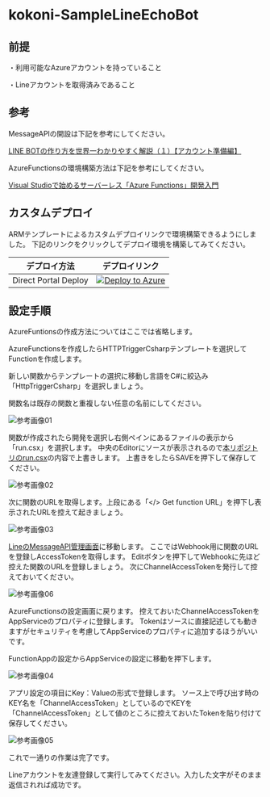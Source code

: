 

# kokoni-SampleLineEchoBot

## 前提

・利用可能なAzureアカウントを持っていること

・Lineアカウントを取得済みであること

## 参考

MessageAPIの開設は下記を参考にしてください。

[LINE BOTの作り方を世界一わかりやすく解説（１）【アカウント準備編】](http://qiita.com/yoshizaki_kkgk/items/bd4277d3943200beab26)

AzureFunctionsの環境構築方法は下記を参考にしてください。

[Visual Studioで始めるサーバーレス「Azure Functions」開発入門](http://www.buildinsider.net/pr/microsoft/azure/dictionary06)

## カスタムデプロイ

ARMテンプレートによるカスタムデプロイリンクで環境構築できるようにしました。
下記のリンクをクリックしてデプロイ環境を構築してみてください。

|デプロイ方法|デプロイリンク|
| --------------- |:---------------:|
| Direct Portal Deploy | [![Deploy to Azure](http://azuredeploy.net/deploybutton.png)](https://portal.azure.com/#create/Microsoft.Template/uri/https%3A%2F%2Fraw.githubusercontent.com%2Fkingkino%2Fkokoni-SmapleLineEchoBot%2Fmaster%2FAzureDeploy.json) |

## 設定手順

AzureFuntionsの作成方法についてはここでは省略します。

AzureFunctionsを作成したらHTTPTriggerCsharpテンプレートを選択してFunctionを作成します。

新しい関数からテンプレートの選択に移動し言語をC#に絞込み「HttpTriggerCsharp」を選択しましょう。

関数名は既存の関数と重複しない任意の名前にしてください。

![参考画像01](https://github.com/kingkino/kokoni-SmapleLineEchoBot/blob/master/refer01.png)

関数が作成されたら開発を選択し右側ペインにあるファイルの表示から「run.csx」を選択します。
中央のEditorにソースが表示されるので[本リポジトリのrun.csx](https://github.com/kingkino/kokoni-SmapleLineEchoBot/blob/master/kokoni-SampleLineEchoBot/kokoni-SampleLineEchoBot/HttpTriggerCSharp/run.csx)の内容で上書きします。
上書きをしたらSAVEを押下して保存してください。

![参考画像02](https://github.com/kingkino/kokoni-SmapleLineEchoBot/blob/master/refer02.png)

次に関数のURLを取得します。上段にある「</> Get function URL」を押下し表示されたURLを控えて起きましょう。

![参考画像03](https://github.com/kingkino/kokoni-SmapleLineEchoBot/blob/master/refer03.png)

[LineのMessageAPI管理画面](https://business.line.me/ja/services/bot)に移動します。
ここではWebhook用に関数のURLを登録しAccessTokenを取得します。
Editボタンを押下してWebhookに先ほど控えた関数のURLを登録しましょう。
次にChannelAccessTokenを発行して控えておいてください。

![参考画像06](https://github.com/kingkino/kokoni-SmapleLineEchoBot/blob/master/refer06.png)

AzureFunctionsの設定画面に戻ります。
控えておいたChannelAccessTokenをAppServiceのプロパティに登録します。
Tokenはソースに直接記述しても動きますがセキュリティを考慮してAppServiceのプロパティに追加するほうがいいです。

FunctionAppの設定からAppServiceの設定に移動を押下します。

![参考画像04](https://github.com/kingkino/kokoni-SmapleLineEchoBot/blob/master/refer04.png)

アプリ設定の項目にKey：Valueの形式で登録します。
ソース上で呼び出す時のKEY名を「ChannelAccessToken」としているのでKEYを「ChannelAccessToken」として値のところに控えておいたTokenを貼り付けて保存してください。

![参考画像05](https://github.com/kingkino/kokoni-SmapleLineEchoBot/blob/master/refer05.png)

これで一通りの作業は完了です。

Lineアカウントを友達登録して実行してみてください。入力した文字がそのまま返信されれば成功です。
